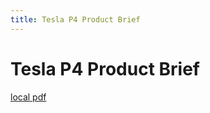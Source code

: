 ```yaml
---
title: Tesla P4 Product Brief
---
```


# Tesla P4 Product Brief

[local pdf](../../../pdfs/Tesla-P4-Product-Brief.pdf)
